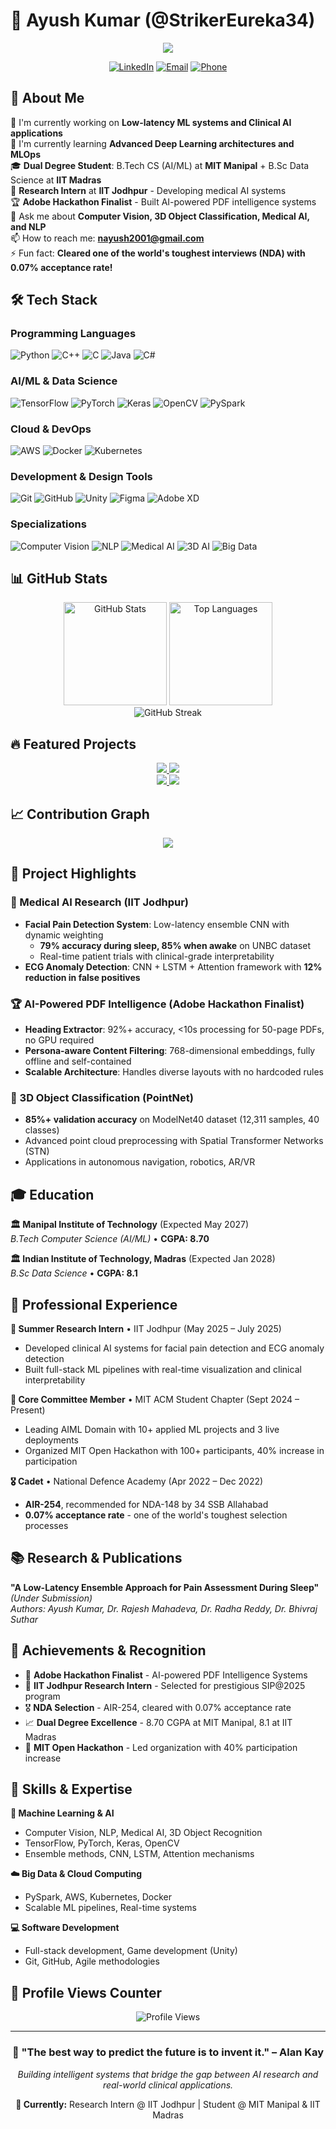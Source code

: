 # 🚀 Ayush Kumar (@StrikerEureka34)

<div align="center">
  <img src="https://readme-typing-svg.herokuapp.com/?lines=Machine+Learning+Engineer;Computer+Vision+Specialist;AI+Research+Intern+@+IIT+Jodhpur;MIT+Manipal+%7C+IIT+Madras&center=true&width=600&height=50">
</div>

<div align="center">
  
[![LinkedIn](https://img.shields.io/badge/LinkedIn-0077B5?style=for-the-badge&logo=linkedin&logoColor=white)](https://linkedin.com/in/ayush-kumar-607a382a5)
[![Email](https://img.shields.io/badge/Email-D14836?style=for-the-badge&logo=gmail&logoColor=white)](mailto:nayush2001@gmail.com)
[![Phone](https://img.shields.io/badge/Phone-25D366?style=for-the-badge&logo=whatsapp&logoColor=white)](tel:+919084673783)

</div>

## 🎯 About Me

🔭 I'm currently working on **Low-latency ML systems and Clinical AI applications**  
🌱 I'm currently learning **Advanced Deep Learning architectures and MLOps**  
🎓 **Dual Degree Student**: B.Tech CS (AI/ML) at **MIT Manipal** + B.Sc Data Science at **IIT Madras**  
🏥 **Research Intern** at **IIT Jodhpur** - Developing medical AI systems  
🏆 **Adobe Hackathon Finalist** - Built AI-powered PDF intelligence systems  
💬 Ask me about **Computer Vision, 3D Object Classification, Medical AI, and NLP**  
📫 How to reach me: **nayush2001@gmail.com**  
⚡ Fun fact: **Cleared one of the world's toughest interviews (NDA) with 0.07% acceptance rate!**

## 🛠️ Tech Stack

### Programming Languages
![Python](https://img.shields.io/badge/Python-3776AB?style=for-the-badge&logo=python&logoColor=white)
![C++](https://img.shields.io/badge/C++-00599C?style=for-the-badge&logo=cplusplus&logoColor=white)
![C](https://img.shields.io/badge/C-00599C?style=for-the-badge&logo=c&logoColor=white)
![Java](https://img.shields.io/badge/Java-ED8B00?style=for-the-badge&logo=java&logoColor=white)
![C#](https://img.shields.io/badge/C%23-239120?style=for-the-badge&logo=c-sharp&logoColor=white)

### AI/ML & Data Science
![TensorFlow](https://img.shields.io/badge/TensorFlow-FF6F00?style=for-the-badge&logo=tensorflow&logoColor=white)
![PyTorch](https://img.shields.io/badge/PyTorch-EE4C2C?style=for-the-badge&logo=pytorch&logoColor=white)
![Keras](https://img.shields.io/badge/Keras-D00000?style=for-the-badge&logo=keras&logoColor=white)
![OpenCV](https://img.shields.io/badge/OpenCV-27338e?style=for-the-badge&logo=OpenCV&logoColor=white)
![PySpark](https://img.shields.io/badge/Apache_Spark-FFFFFF?style=for-the-badge&logo=apachespark&logoColor=#E25A1C)

### Cloud & DevOps
![AWS](https://img.shields.io/badge/AWS-232F3E?style=for-the-badge&logo=amazon-aws&logoColor=white)
![Docker](https://img.shields.io/badge/Docker-2CA5E0?style=for-the-badge&logo=docker&logoColor=white)
![Kubernetes](https://img.shields.io/badge/Kubernetes-326ce5?style=for-the-badge&logo=kubernetes&logoColor=white)

### Development & Design Tools
![Git](https://img.shields.io/badge/Git-F05032?style=for-the-badge&logo=git&logoColor=white)
![GitHub](https://img.shields.io/badge/GitHub-100000?style=for-the-badge&logo=github&logoColor=white)
![Unity](https://img.shields.io/badge/Unity-100000?style=for-the-badge&logo=unity&logoColor=white)
![Figma](https://img.shields.io/badge/Figma-F24E1E?style=for-the-badge&logo=figma&logoColor=white)
![Adobe XD](https://img.shields.io/badge/Adobe%20XD-470137?style=for-the-badge&logo=Adobe%20XD&logoColor=#FF61F6)

### Specializations
![Computer Vision](https://img.shields.io/badge/Computer_Vision-FF6B6B?style=for-the-badge&logo=opencv&logoColor=white)
![NLP](https://img.shields.io/badge/NLP-4ECDC4?style=for-the-badge&logo=spacy&logoColor=white)
![Medical AI](https://img.shields.io/badge/Medical_AI-96CEB4?style=for-the-badge&logo=dna&logoColor=white)
![3D AI](https://img.shields.io/badge/3D_AI-45B7D1?style=for-the-badge&logo=blender&logoColor=white)
![Big Data](https://img.shields.io/badge/Big_Data-FFEAA7?style=for-the-badge&logo=apache&logoColor=white)

## 📊 GitHub Stats

<div align="center">
  <img src="https://github-readme-stats.vercel.app/api?username=StrikerEureka34&show_icons=true&theme=tokyonight&hide_border=true&count_private=true" alt="GitHub Stats" height="165">
  <img src="https://github-readme-stats.vercel.app/api/top-langs/?username=StrikerEureka34&layout=compact&theme=tokyonight&hide_border=true" alt="Top Languages" height="165">
</div>

<div align="center">
  <img src="https://github-readme-streak-stats.herokuapp.com/?user=StrikerEureka34&theme=tokyonight&hide_border=true" alt="GitHub Streak">
</div>

## 🔥 Featured Projects

<div align="center">
  <a href="https://github.com/StrikerEureka34/3D-Object-Classification">
    <img src="https://github-readme-stats.vercel.app/api/pin/?username=StrikerEureka34&repo=3D-Object-Classification&theme=tokyonight&hide_border=true" />
  </a>
  <a href="https://github.com/StrikerEureka34/Facial-Pain-Detection">
    <img src="https://github-readme-stats.vercel.app/api/pin/?username=StrikerEureka34&repo=Facial-Pain-Detection&theme=tokyonight&hide_border=true" />
  </a>
</div>

<div align="center">
  <a href="https://github.com/StrikerEureka34/Adobe_Hackathon_Round_1A_1B">
    <img src="https://github-readme-stats.vercel.app/api/pin/?username=StrikerEureka34&repo=Adobe_Hackathon_Round_1A_1B&theme=tokyonight&hide_border=true" />
  </a>
  <a href="https://github.com/StrikerEureka34/Tower_Defence_Varise_Taskphase">
    <img src="https://github-readme-stats.vercel.app/api/pin/?username=StrikerEureka34&repo=Tower_Defence_Varise_Taskphase&theme=tokyonight&hide_border=true" />
  </a>
</div>

## 📈 Contribution Graph

<div align="center">
  <img src="https://github-readme-activity-graph.vercel.app/graph?username=StrikerEureka34&theme=tokyo-night&hide_border=true" />
</div>

## 🎯 Project Highlights

### 🏥 Medical AI Research (IIT Jodhpur)
- **Facial Pain Detection System**: Low-latency ensemble CNN with dynamic weighting
  - **79% accuracy during sleep, 85% when awake** on UNBC dataset
  - Real-time patient trials with clinical-grade interpretability
- **ECG Anomaly Detection**: CNN + LSTM + Attention framework with **12% reduction in false positives**

### 🏆 AI-Powered PDF Intelligence (Adobe Hackathon Finalist)
- **Heading Extractor**: 92%+ accuracy, <10s processing for 50-page PDFs, no GPU required
- **Persona-aware Content Filtering**: 768-dimensional embeddings, fully offline and self-contained
- **Scalable Architecture**: Handles diverse layouts with no hardcoded rules

### 🧊 3D Object Classification (PointNet)
- **85%+ validation accuracy** on ModelNet40 dataset (12,311 samples, 40 classes)
- Advanced point cloud preprocessing with Spatial Transformer Networks (STN)
- Applications in autonomous navigation, robotics, AR/VR

## 🎓 Education

**🏛️ Manipal Institute of Technology** (Expected May 2027)  
*B.Tech Computer Science (AI/ML)* • **CGPA: 8.70**

**🏛️ Indian Institute of Technology, Madras** (Expected Jan 2028)  
*B.Sc Data Science* • **CGPA: 8.1**

## 💼 Professional Experience

**🔬 Summer Research Intern** • IIT Jodhpur (May 2025 – July 2025)  
- Developed clinical AI systems for facial pain detection and ECG anomaly detection
- Built full-stack ML pipelines with real-time visualization and clinical interpretability

**👥 Core Committee Member** • MIT ACM Student Chapter (Sept 2024 – Present)  
- Leading AIML Domain with 10+ applied ML projects and 3 live deployments
- Organized MIT Open Hackathon with 100+ participants, 40% increase in participation

**🎖️ Cadet** • National Defence Academy (Apr 2022 – Dec 2022)  
- **AIR-254**, recommended for NDA-148 by 34 SSB Allahabad
- **0.07% acceptance rate** - one of the world's toughest selection processes

## 📚 Research & Publications

**"A Low-Latency Ensemble Approach for Pain Assessment During Sleep"** *(Under Submission)*  
*Authors: Ayush Kumar, Dr. Rajesh Mahadeva, Dr. Radha Reddy, Dr. Bhivraj Suthar*

## 🏅 Achievements & Recognition

- 🥇 **Adobe Hackathon Finalist** - AI-powered PDF Intelligence Systems
- 🎯 **IIT Jodhpur Research Intern** - Selected for prestigious SIP@2025 program
- 🎖️ **NDA Selection** - AIR-254, cleared with 0.07% acceptance rate
- 📈 **Dual Degree Excellence** - 8.70 CGPA at MIT Manipal, 8.1 at IIT Madras
- 🚀 **MIT Open Hackathon** - Led organization with 40% participation increase

## 🌟 Skills & Expertise

**🤖 Machine Learning & AI**
- Computer Vision, NLP, Medical AI, 3D Object Recognition
- TensorFlow, PyTorch, Keras, OpenCV
- Ensemble methods, CNN, LSTM, Attention mechanisms

**☁️ Big Data & Cloud Computing**  
- PySpark, AWS, Kubernetes, Docker
- Scalable ML pipelines, Real-time systems

**💻 Software Development**
- Full-stack development, Game development (Unity)
- Git, GitHub, Agile methodologies

## 🎨 Profile Views Counter

<div align="center">
  <img src="https://komarev.com/ghpvc/?username=StrikerEureka34&style=for-the-badge&color=brightgreen" alt="Profile Views">
</div>

---

<div align="center">
  
### 🌟 "The best way to predict the future is to invent it." – Alan Kay

*Building intelligent systems that bridge the gap between AI research and real-world clinical applications.*

**📍 Currently:** Research Intern @ IIT Jodhpur | Student @ MIT Manipal & IIT Madras

</div>
